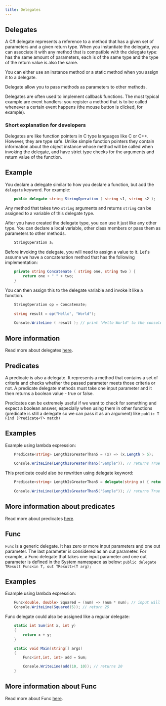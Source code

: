 ```yaml
---
title: Delegates
---
```

## Delegates

A C# delegate represents a reference to a method that has a given set 
of parameters and a given return type. When you instantiate the delegate, you can associate it with
any method that is compatible with the delegate type: has the same amount of parameters, each is of the
same type and the type of the return value is also the same.

You can either use an instance method or a static method when you assign it to a delegate.

Delegate allow you to pass methods as parameters to other methods. 

Delegates are often used to implement callback functions. The most typical example are event handlers: you register
a method that is to be called whenever a certain event happens (the mouse button is clicked, for example).

### Short explanation for developers

Delegates are like function pointers in C type languages like C or C++. However, they are type safe. 
Unlike simple function pointers they 
contain information about the object instance whose method will be called when invoking the delegate, and have
strict type checks for the arguments and return value of the function.

## Example

You declare a delegate similar to how you declare a function, but add the `delegate` keyword. For example:

```csharp
    public delegate string StringOperation ( string s1, string s2 );
```

Any method that takes two `string` arguments and returns `string` can be assigned to a variable of this delegate type.

After you have created the delegate type, you can use it just like any other type. You can declare a local variable, 
other class members or pass them as parameters to other methods.

```csharp
    StringOperation a;
```    

Before invoking the delegate, you will need to assign a value to it. Let's assume we have a concatenation method 
that has the following implementation:

```csharp
    private string Concatenate ( string one, string two ) {
        return one + " " + two;
    }
```    

You can then assign this to the delegate variable and invoke it like a function.

```csharp
    StringOperation op = Concatenate;
    
    string result = op("Hello", "World");
    
    Console.WriteLine ( result ); // print "Hello World" to the console
```

## More information

Read more about delegates [here](https://docs.microsoft.com/en-us/dotnet/csharp/programming-guide/delegates/).


## Predicates

A predicate is also a delegate. It represents a method that contains a set of criteria and checks whether the passed parameter meets those criteria or not. A predicate delegate methods must take one input parameter and it then returns a boolean value - true or false.

Predicates can be extremely useful if we want to check for something and expect a boolean answer, especially when using them in other functions (predicate is still a delegate so we can pass it as an argument) like ` public T Find (Predicate<T> match) `  

## Examples

Example using lambda expression:
```csharp
    Predicate<string> LengthIsGreaterThan5 = (x) => (x.Length > 5); 
    
	Console.WriteLine(LengthIsGreaterThan5("Sample")); // returns True
```

This predicate could also be rewritten using delegate keyword:
```csharp
    Predicate<string> LengthIsGreaterThan5 = delegate(string x) { return x.Length > 5; };
    
    Console.WriteLine(LengthIsGreaterThan5("Sample")); // returns True
```

## More information about predicates

Read more about predicates [here](http://www.tutorialsteacher.com/csharp/csharp-predicate).


## Func

`Func` is a generic delegate. It has zero or more input parameters and one out parameter. The last parameter is considered as an out parameter. For example, a Func delegate that takes one input parameter and one out parameter is defined in the System namespace as below:
`public delegate TResult Func<in T, out TResult>(T arg);`

## Examples

Example using lambda expression:
```csharp
    Func<double, double> Squared = (num) => (num * num); // input will be double, output will be double
	Console.WriteLine(Squared(5)); // return 25
```

Func delegate could also be assigned like a regular delegate:
```csharp
    static int Sum(int x, int y)
    {
        return x + y;
    }

    static void Main(string[] args)
    {
        Func<int,int, int> add = Sum;

        Console.WriteLine(add(10, 10)); // returns 20
    }
```

## More information about Func

Read more about Func [here](http://www.tutorialsteacher.com/csharp/csharp-func-delegate).
